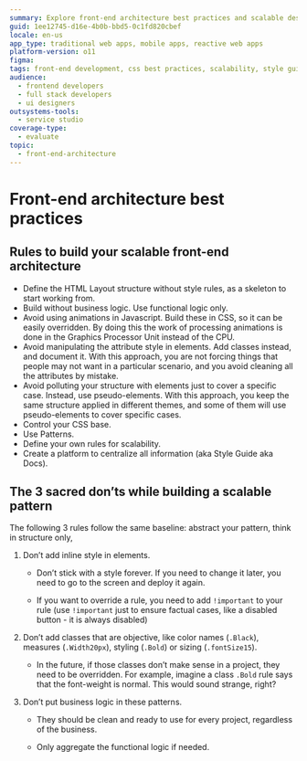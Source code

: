 ```yaml
---
summary: Explore front-end architecture best practices and scalable design patterns in OutSystems 11 (O11).
guid: 1ee12745-d16e-4b0b-bbd5-0c1fd820cbef
locale: en-us
app_type: traditional web apps, mobile apps, reactive web apps
platform-version: o11
figma:
tags: front-end development, css best practices, scalability, style guide, architecture patterns
audience:
  - frontend developers
  - full stack developers
  - ui designers
outsystems-tools:
  - service studio
coverage-type:
  - evaluate
topic:
  - front-end-architecture
---
```


# Front-end architecture best practices

## Rules to build your scalable front-end architecture

* Define the HTML Layout structure without style rules, as a skeleton to start working from.
* Build without business logic. Use functional logic only.
* Avoid using animations in Javascript. Build these in CSS, so it can be easily overridden. By doing this the work of processing animations is done in the Graphics Processor Unit instead of the CPU.
* Avoid manipulating the attribute style in elements. Add classes instead, and document it. With this approach, you are not forcing things that people may not want in a particular scenario, and you avoid cleaning all the attributes by mistake.
* Avoid polluting your structure with elements just to cover a specific case. Instead, use pseudo-elements. With this approach, you keep the same structure applied in different themes, and some of them will use pseudo-elements to cover specific cases.
* Control your CSS base.
* Use Patterns.
* Define your own rules for scalability.
* Create a platform to centralize all information (aka Style Guide aka Docs).

## The 3 sacred don’ts while building a scalable pattern

The following 3 rules follow the same baseline: abstract your pattern, think in structure only,

1. Don’t add inline style in elements.

    * Don’t stick with a style forever. If you need to change it later, you need to go to the screen and deploy it again.

    * If you want to override a rule, you need to add `!important` to your rule (use `!important` just to ensure factual cases, like a disabled button - it is always disabled)

1. Don’t add classes that are objective, like color names (`.Black`), measures (`.Width20px`), styling (`.Bold`) or sizing (`.fontSize15`).

    * In the future, if those classes don’t make sense in a project, they need to be overridden. For example, imagine a class `.Bold` rule says that the font-weight is normal. This would sound strange, right?

1. Don’t put business logic in these patterns.

    * They should be clean and ready to use for every project, regardless of the business.

    * Only aggregate the functional logic if needed.
